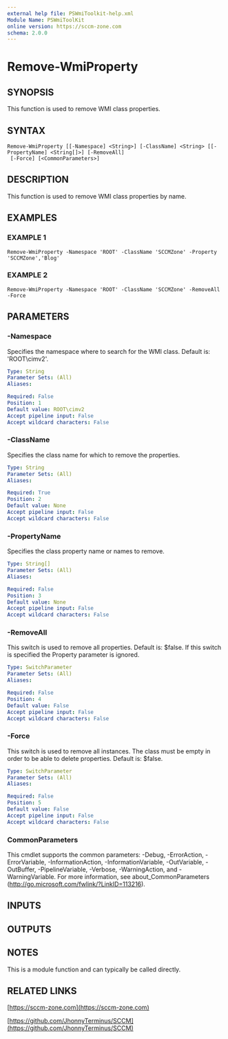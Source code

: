 ```yaml
---
external help file: PSWmiToolkit-help.xml
Module Name: PSWmiToolKit
online version: https://sccm-zone.com
schema: 2.0.0
---
```


# Remove-WmiProperty

## SYNOPSIS
This function is used to remove WMI class properties.

## SYNTAX

```
Remove-WmiProperty [[-Namespace] <String>] [-ClassName] <String> [[-PropertyName] <String[]>] [-RemoveAll]
 [-Force] [<CommonParameters>]
```

## DESCRIPTION
This function is used to remove WMI class properties by name.

## EXAMPLES

### EXAMPLE 1
```
Remove-WmiProperty -Namespace 'ROOT' -ClassName 'SCCMZone' -Property 'SCCMZone','Blog'
```

### EXAMPLE 2
```
Remove-WmiProperty -Namespace 'ROOT' -ClassName 'SCCMZone' -RemoveAll -Force
```

## PARAMETERS

### -Namespace
Specifies the namespace where to search for the WMI class.
Default is: 'ROOT\cimv2'.

```yaml
Type: String
Parameter Sets: (All)
Aliases:

Required: False
Position: 1
Default value: ROOT\cimv2
Accept pipeline input: False
Accept wildcard characters: False
```

### -ClassName
Specifies the class name for which to remove the properties.

```yaml
Type: String
Parameter Sets: (All)
Aliases:

Required: True
Position: 2
Default value: None
Accept pipeline input: False
Accept wildcard characters: False
```

### -PropertyName
Specifies the class property name or names to remove.

```yaml
Type: String[]
Parameter Sets: (All)
Aliases:

Required: False
Position: 3
Default value: None
Accept pipeline input: False
Accept wildcard characters: False
```

### -RemoveAll
This switch is used to remove all properties.
Default is: $false.
If this switch is specified the Property parameter is ignored.

```yaml
Type: SwitchParameter
Parameter Sets: (All)
Aliases:

Required: False
Position: 4
Default value: False
Accept pipeline input: False
Accept wildcard characters: False
```

### -Force
This switch is used to remove all instances.
The class must be empty in order to be able to delete properties.
Default is: $false.

```yaml
Type: SwitchParameter
Parameter Sets: (All)
Aliases:

Required: False
Position: 5
Default value: False
Accept pipeline input: False
Accept wildcard characters: False
```

### CommonParameters
This cmdlet supports the common parameters: -Debug, -ErrorAction, -ErrorVariable, -InformationAction, -InformationVariable, -OutVariable, -OutBuffer, -PipelineVariable, -Verbose, -WarningAction, and -WarningVariable.
For more information, see about_CommonParameters (http://go.microsoft.com/fwlink/?LinkID=113216).

## INPUTS

## OUTPUTS

## NOTES
This is a module function and can typically be called directly.

## RELATED LINKS

[https://sccm-zone.com](https://sccm-zone.com)

[https://github.com/JhonnyTerminus/SCCM](https://github.com/JhonnyTerminus/SCCM)

